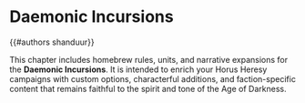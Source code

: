 # Daemonic Incursions
{{#authors shanduur}}

This chapter includes homebrew rules, units, and narrative expansions for the **Daemonic Incursions**. It is intended to enrich your Horus Heresy campaigns with custom options, characterful additions, and faction-specific content that remains faithful to the spirit and tone of the Age of Darkness.

